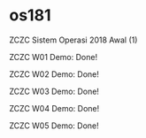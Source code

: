 # os181
ZCZC Sistem Operasi 2018 Awal (1)

ZCZC W01 Demo: Done!

ZCZC W02 Demo: Done!

ZCZC W03 Demo: Done!

ZCZC W04 Demo: Done!

ZCZC W05 Demo: Done!
